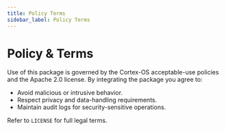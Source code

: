 ```yaml
---
title: Policy Terms
sidebar_label: Policy Terms
---
```


# Policy & Terms

Use of this package is governed by the Cortex-OS acceptable-use policies and the Apache 2.0 license. By integrating the package you agree to:

- Avoid malicious or intrusive behavior.
- Respect privacy and data-handling requirements.
- Maintain audit logs for security-sensitive operations.

Refer to `LICENSE` for full legal terms.
